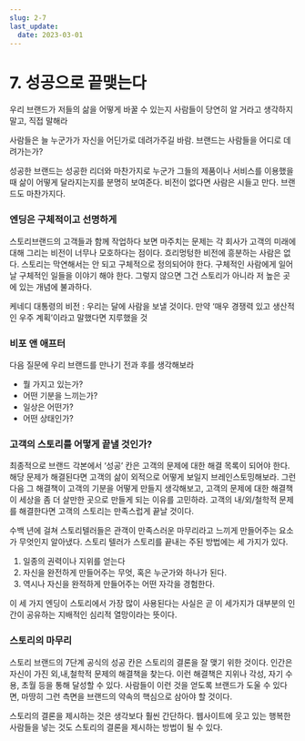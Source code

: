 ```yaml
---
slug: 2-7
last_update:
  date: 2023-03-01
---
```


# 7. 성공으로 끝맺는다

우리 브랜드가 저들의 삶을 어떻게 바꿀 수 있는지 사람들이 당연히 알 거라고 생각하지 말고, 직접 말해라

사람들은 늘 누군가가 자신을 어딘가로 데려가주길 바람. 브랜드는 사람들을 어디로 데려가는가?

성공한 브랜드는 성공한 리더와 마찬가지로 누군가 그들의 제품이나 서비스를 이용했을 때 삶이 어떻게 달라지는지를 분명히 보여준다. 비전이 없다면 사람은 시들고 만다. 브랜드도 마찬가지다.

### 엔딩은 구체적이고 선명하게

스토리브랜드의 고객들과 함께 작업하다 보면 마주치는 문제는 각 회사가 고객의 미래에 대해 그리는 비전이 너무나 모호하다는 점이다. 흐리멍텅한 비전에 흥분하는 사람은 없다. 스토리는 막연해서는 안 되고 구체적으로 정의되어야 한다. 구체적인 사람에게 일어날 구체적인 일들을 이야기 해야 한다. 그렇지 않으면 그건 스토리가 아니라 저 높은 곳에 있는 개념에 불과하다.

케네디 대통령의 비전 : 우리는 달에 사람을 보낼 것이다. 만약 ‘매우 경쟁력 있고 생산적인 우주 계획’이라고 말했다면 지루했을 것

### 비포 앤 애프터

다음 질문에 우리 브랜드를 만나기 전과 후를 생각해보라

- 뭘 가지고 있는가?
- 어떤 기분을 느끼는가?
- 일상은 어떤가?
- 어떤 상태인가?

### 고객의 스토리를 어떻게 끝낼 것인가?

최종적으로 브랜드 각본에서 ‘성공’ 칸은 고객의 문제에 대한 해결 목록이 되어야 한다. 해당 문제가 해결된다면 고객의 삶이 외적으로 어떻게 보일지 브레인스토밍해보라. 그런 다음 그 해결책이 고객의 기분을 어떻게 만들지 생각해보고, 고객의 문제에 대한 해결책이 세상을 좀 더 살만한 곳으로 만들게 되는 이유를 고민하라. 고객의 내/외/철학적 문제를 해결한다면 고객의 스토리는 만족스럽게 끝날 것이다.

수백 년에 걸쳐 스토리텔러들은 관객이 만족스러운 마무리라고 느끼게 만들어주는 요소가 무엇인지 알아냈다. 스토리 텔러가 스토리를 끝내는 주된 방법에는 세 가지가 있다.

1. 일종의 권력이나 지위를 얻는다
2. 자신을 완전하게 만들어주는 무엇, 혹은 누군가와 하나가 된다.
3. 역시나 자신을 완적하게 만들어주는 어떤 자각을 경험한다.

이 세 가지 엔딩이 스토리에서 가장 많이 사용된다는 사실은 곧 이 세가지가 대부분의 인간이 공유하는 지배적인 심리적 열망이라는 뜻이다.

### 스토리의 마무리

스토리 브랜드의 7단계 공식의 성공 칸은 스토리의 결론을 잘 맺기 위한 것이다. 인간은 자신이 가진 외,내,철학적 문제의 해결책을 찾는다. 이런 해결책은 지위나 각성, 자기 수용, 초월 등을 통해 달성할 수 있다. 사람들이 이런 것을 얻도록 브랜드가 도울 수 있다면, 마땅히 그런 측면을 브랜드의 약속의 핵심으로 삼아야 할 것이다.

스토리의 결론을 제시하는 것은 생각보다 훨씬 간단하다. 웹사이트에 웃고 있는 행복한 사람들을 넣는 것도 스토리의 결론을 제시하는 방법이 될 수 있다.
